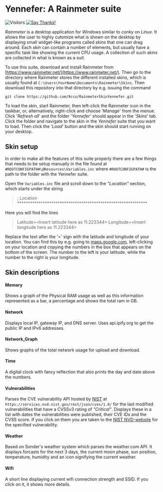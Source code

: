 # Yennefer: A Rainmeter suite

![Visitors](https://visitor-badge.glitch.me/badge?page_id=9cco.RinmeterSkinYennefer)
[![Say Thanks!](https://img.shields.io/badge/Say%20Thanks-!-1EAEDB.svg)](https://saythanks.io/to/9cco)

*Rainmeter* is a desktop application for *Windows* similar to *conky* on *Linux*. It allows the user to highly cutomize what is shown on the desktop by displaying small widget-like programs called *skins* that one can drag around. Each *skin* can contain a number of elements, but usually have a specific task like showing the current CPU usage. A collection of such *skins* are collected in what is known as a *suit*.

To use this suite, download and install Rainmeter from [https://www.rainmeter.net/](https://www.rainmeter.net/). Then go to the directory where Rainmeter stores the different installed skins, which is usually found at `C:\Users\YourName\Documents\Rainmeter\Skins`. Then download this repository into that directory by e.g. issuing the command
```
git clone https://github.com/9cco/RainmeterSkinYennefer.git
```
To load the skin, start Rainmeter, then left-click the Rainmeter icon in the taskbar, or, alternatively, right-click and choose '*Manage*' from the menue. Click '*Refresh all*' and
the folder '*Yennefer*' should appear in the '*Skins*' tab. Click the folder and navigate to the skin in the *Yennefer* suite that you want to load. Then click the '*Load*' button and the skin should start running on your desktop.

## Skin setup

In order to make all the features of this suite properly there are a few things
that needs to be setup manually in the file found at `#ROOTCONFIGPATH#\@Resources\Variables.inc` where `#ROOTCONFIGPATH#` is the path
to the folder with the Yennefer suite.

Open the `Variables.inc` file and scroll down to the *"Location"* section, which starts
under the string
> ; Location \*\*\*\*\*\*\*\*\*\*\*\*\*\*\*\*\*\*\*\*\*\*\*\*\*\*\*\*\*\*\*\*\*\*\*\*\*\*\*\*\*\*\*\*\*\*\*\*\*\*\*\*\*\*\*\*\*\*\*\*\*

Here you will find the lines
> Latitude=<Insert latitude here as 11.223344>
> Longitude=<Insert longitude here as 11.223344>

Replace the text after the '=' sign with the latitude and longitude of your location.
You can find this by e.g. going to [maps.google.com](maps.google.com), left-clicking
on your location and copying the numbers in the box that appears on the bottom of the
screen. The number to the left is your latitude, while the number to the right is your longitude.

## Skin descriptions

#### Memory

Shows a graph of the Physical RAM usage as well as this information represented as a bar, a percentage and shows the total ram in GB.

#### Network

Displays local IP, gateway IP, and DNS server. Uses api.ipify.org to get the public IP and IPv6 addresses.

#### Network_Graph

Shows graphs of the total network usage for upload and download.

#### Time

A digital clock with fancy reflection that also prints the day and date above the numbers.

#### Vulnerabilities

Parses the CVE vulnerability API hosted by [NIST](https://en.wikipedia.org/wiki/National_Institute_of_Standards_and_Technology) at `https://services.nvd.nist.gov/rest/json/cves/1.0/` for the last modified vulnerabilities that have a CVSSv3 rating of *"Critical"*. Displays these in a list with dates the vulnerabilities were published, their CVE IDs and the CVSS score. If you click on them you are taken to the [NIST NVD-website](https://nvd.nist.gov/) for the specified vulnerability.

#### Weather

Based on Sonder's weather system which parses the weather.com API. It displays forcasts for the next 3 days, the current moon phase, sun position, temperature, humidity and an icon signifying the current weather.

#### Wifi

A short line displaying current wifi connection strength and SSID. If you click on it, it shows more details.
